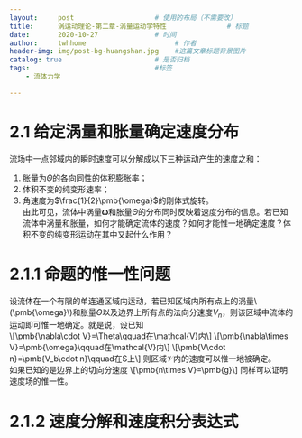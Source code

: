 ```yaml
---
layout:     post                    # 使用的布局（不需要改）
title:      涡运动理论-第二章-涡量运动学特性               # 标题 
date:       2020-10-27              # 时间
author:     twhhome                      # 作者
header-img: img/post-bg-huangshan.jpg    #这篇文章标题背景图片
catalog: true                       # 是否归档
tags:                               #标签
    - 流体力学

---
```

<!--
<head>
	<script type="text/x-mathjax-config">
		MathJax.Hub.Config({tex2jax: {inlineMath: [['$','$'], ['\\(','\\)']], displayMath: [ ['$$','$$'], ["\\[","\\]"] ]}});
	</script>
	<script type="text/javascript" async src="https://cdn.mathjax.org/mathjax/latest/MathJax.js?config=TeX-AMS_CHTML">
	</script>
</head>-->

# 2.1 给定涡量和胀量确定速度分布
流场中一点邻域内的瞬时速度可以分解成以下三种运动产生的速度之和：<br>
1. 胀量为$\Theta$的各向同性的体积膨胀率；<br>
2. 体积不变的纯变形速率；<br>
3. 角速度为$\frac{1}{2}\pmb{\omega}$的刚体式旋转。<br>
由此可见，流体中涡量$\pmb{\omega}$和胀量$\Theta$的分布同时反映着速度分布的信息。若已知流体中涡量和胀量，如何才能确定流体的速度？如何才能惟一地确定速度？体积不变的纯变形运动在其中又起什么作用？<br>

# 2.1.1 命题的惟一性问题
设流体在一个有限的单连通区域内运动，若已知区域内所有点上的涡量\\(\pmb{\omega}\\)和胀量$\Theta$以及边界上所有点的法向分速度$V_n$，则该区域中流体的运动即可惟一地确定。就是说，设已知<br>
\\[\pmb{\nabla\cdot V}=\Theta\qquad在\mathcal{V}内\\]
\\[\pmb{\nabla\times V}=\pmb{\omega}\qquad在\mathcal{V}内\\]
\\[\pmb{V\cdot n}=\pmb{V_b\cdot n}\qquad在S上\\]
则区域$\mathcal{V}$内的速度可以惟一地被确定。<br>
如果已知的是边界上的切向分速度
\\[\pmb{n\times V}=\pmb{g}\\]
同样可以证明速度场的惟一性。

# 2.1.2 速度分解和速度积分表达式
